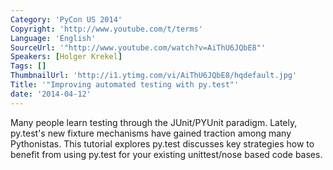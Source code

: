 ```yaml
---
Category: 'PyCon US 2014'
Copyright: 'http://www.youtube.com/t/terms'
Language: 'English'
SourceUrl: '"http://www.youtube.com/watch?v=AiThU6JQbE8"'
Speakers: [Holger Krekel]
Tags: []
ThumbnailUrl: 'http://i1.ytimg.com/vi/AiThU6JQbE8/hqdefault.jpg'
Title: '"Improving automated testing with py.test"'
date: '2014-04-12'
---
```

Many people learn testing through the JUnit/PYUnit paradigm. Lately, py.test's new fixture mechanisms have gained traction among many Pythonistas. This tutorial explores py.test discusses key strategies how to benefit from using py.test for your existing unittest/nose based code bases.